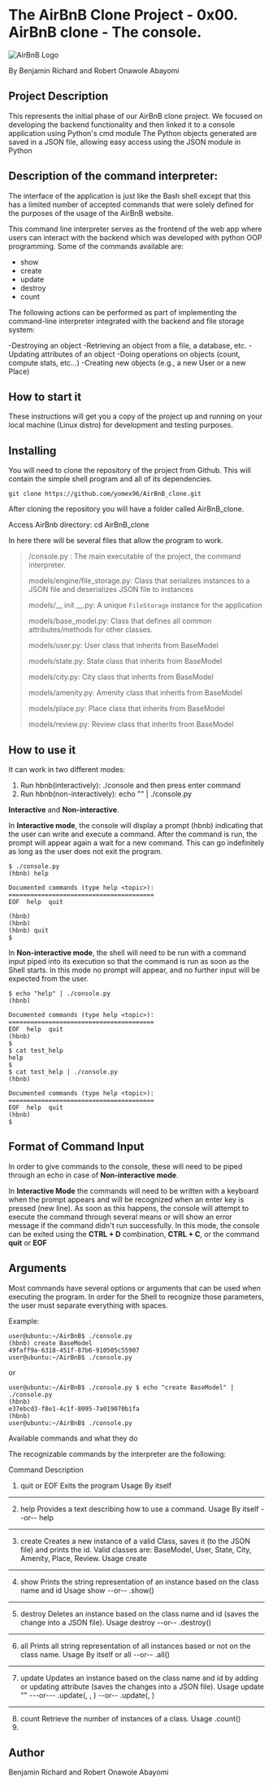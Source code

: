# The AirBnB Clone Project - 0x00. AirBnB clone - The console.

![AirBnB Logo](https://www.pngitem.com/pimgs/m/132-1322125_transparent-background-airbnb-logo-hd-png-download.png)

By Benjamin Richard and Robert Onawole Abayomi

## Project Description
This represents the initial phase of our AirBnB clone project. We focused on developing the backend functionality and then linked it to a console application using Python's cmd module
The Python objects generated are saved in a JSON file, allowing easy access using the JSON module in Python

## Description of the command interpreter:
The interface of the application is just like the Bash shell except that this has a limited number of accepted commands that were solely defined for the purposes of the usage of the AirBnB website.

This command line interpreter  serves as the frontend of the web app where users can interact with the backend which was developed with python OOP programming.
Some of the commands available are:
- show
- create
- update
- destroy
- count

The following actions can be performed as part of implementing the command-line interpreter integrated with the backend and file storage system:

-Destroying an object
-Retrieving an object from a file, a database, etc.
-Updating attributes of an object
-Doing operations on objects (count, compute stats, etc…)
-Creating new objects (e.g., a new User or a new Place)

## How to start it
These instructions will get you a copy of the project up and running on your local machine (Linux distro) for development and testing purposes.

## Installing
You will need to clone the repository of the project from Github. This will contain the simple shell program and all of its dependencies.

```
git clone https://github.com/yomex96/AirBnB_clone.git

```
After cloning the repository you will have a folder called AirBnB_clone. 

Access AirBnb directory: cd AirBnB_clone

In here there will be several files that allow the program to work.

> /console.py : The main executable of the project, the command interpreter.
>
> models/engine/file_storage.py: Class that serializes instances to a JSON file and deserializes JSON file to instances
> 
> models/__ init __.py:  A unique `FileStorage` instance for the application
> 
> models/base_model.py: Class that defines all common attributes/methods for other classes.
> 
> models/user.py: User class that inherits from BaseModel
> 
>models/state.py: State class that inherits from BaseModel
>
>models/city.py: City class that inherits from BaseModel
>
>models/amenity.py: Amenity class that inherits from BaseModel
>
>models/place.py: Place class that inherits from BaseModel
>
>models/review.py: Review class that inherits from BaseModel


## How to use it
It can work in two different modes:

1. Run hbnb(interactively): ./console and then press enter command
2. Run hbnb(non-interactively): echo "<command>" | ./console.py


**Interactive** and **Non-interactive**.

In **Interactive mode**, the console will display a prompt (hbnb) indicating that the user can write and execute a command. After the command is run, the prompt will appear again a wait for a new command. This can go indefinitely as long as the user does not exit the program.

```
$ ./console.py
(hbnb) help

Documented commands (type help <topic>):
========================================
EOF  help  quit

(hbnb) 
(hbnb) 
(hbnb) quit
$
```

In **Non-interactive mode**, the shell will need to be run with a command input piped into its execution so that the command is run as soon as the Shell starts. In this mode no prompt will appear, and no further input will be expected from the user.


```
$ echo "help" | ./console.py
(hbnb)

Documented commands (type help <topic>):
========================================
EOF  help  quit
(hbnb) 
$
$ cat test_help
help
$
$ cat test_help | ./console.py
(hbnb)

Documented commands (type help <topic>):
========================================
EOF  help  quit
(hbnb) 
$
```


## Format of Command Input

In order to give commands to the console, these will need to be piped through an echo in case of  **Non-interactive mode**.

In  **Interactive Mode**  the commands will need to be written with a keyboard when the prompt appears and will be recognized when an enter key is pressed (new line). As soon as this happens, the console will attempt to execute the command through several means or will show an error message if the command didn't run successfully. In this mode, the console can be exited using the **CTRL + D** combination,  **CTRL + C**, or the command **quit** or **EOF**


## Arguments
Most commands have several options or arguments that can be used when executing the program. In order for the Shell to recognize those parameters, the user must separate everything with spaces.

Example:


```
user@ubuntu:~/AirBnB$ ./console.py
(hbnb) create BaseModel
49faff9a-6318-451f-87b6-910505c55907
user@ubuntu:~/AirBnB$ ./console.py
```

or

```
user@ubuntu:~/AirBnB$ ./console.py $ echo "create BaseModel" | ./console.py
(hbnb)
e37ebcd3-f8e1-4c1f-8095-7a019070b1fa
(hbnb)
user@ubuntu:~/AirBnB$ ./console.py
```

Available commands and what they do

The recognizable commands by the interpreter are the following:

Command	    Description
1. quit or EOF	Exits the program
Usage	By itself
-----	-----
2. help	Provides a text describing how to use a command.
Usage	By itself --or-- help <command>
-----	-----
3. create	Creates a new instance of a valid Class, saves it (to the JSON file) and prints the id. Valid classes are: BaseModel, User, State, City, Amenity, Place, Review.
Usage	create <class name>
-----	-----
4. show	Prints the string representation of an instance based on the class name and id
Usage	show <class name> <id> --or-- <class name>.show(<id>)
-----	-----
5. destroy	Deletes an instance based on the class name and id (saves the change into a JSON file).
Usage	destroy <class name> <id> --or-- .destroy()
-----	-----
6. all	Prints all string representation of all instances based or not on the class name.
Usage	By itself or all <class name> --or-- <class name>.all()
-----	-----
7. update	Updates an instance based on the class name and id by adding or updating attribute (saves the changes into a JSON file).
Usage	update <class name> <id> <attribute name> "<attribute value>" ---or--- <class name>.update(<id>, <attribute name>, <attribute value>) --or-- <class name>.update(<id>, <dictionary representation>)
-----	-----
8. count	Retrieve the number of instances of a class.
Usage	<class name>.count()
9. 

## Author
Benjamin Richard and Robert Onawole Abayomi
